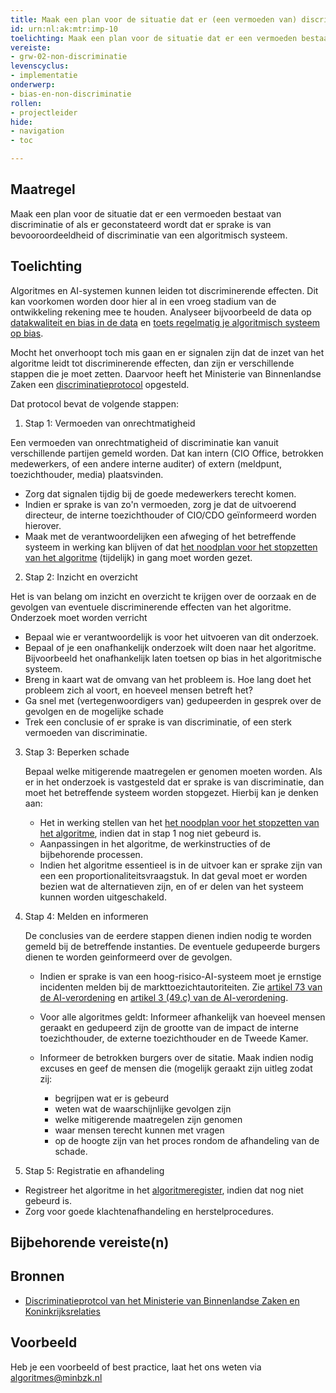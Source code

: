 ```yaml
---
title: Maak een plan voor de situatie dat er (een vermoeden van) discriminatie door een algoritmisch systeem is geconstateerd.
id: urn:nl:ak:mtr:imp-10
toelichting: Maak een plan voor de situatie dat er een vermoeden bestaat van discriminatie of als er geconstateerd wordt dat er sprake is van bevooroordeeldheid of discriminatie van een algoritmisch systeem.
vereiste: 
- grw-02-non-discriminatie
levenscyclus: 
- implementatie
onderwerp: 
- bias-en-non-discriminatie
rollen:
- projectleider
hide:
- navigation
- toc

---
```


<!-- tags -->

## Maatregel
Maak een plan voor de situatie dat er een vermoeden bestaat van discriminatie of als er geconstateerd wordt dat er sprake is van bevooroordeeldheid of discriminatie van een algoritmisch systeem.

## Toelichting
Algoritmes en AI-systemen kunnen leiden tot discriminerende effecten. Dit kan voorkomen worden door hier al in een vroeg stadium van de ontwikkeling rekening mee te houden. 
Analyseer bijvoorbeeld de data op [datakwaliteit en bias in de data](3-dat-01-datakwaliteit.md) en [toets regelmatig je algoritmisch systeem op bias](5-ver-02-biasanalyse.md). 

Mocht het onverhoopt toch mis gaan en er signalen zijn dat de inzet van het algoritme leidt tot discriminerende effecten, dan zijn er verschillende stappen die je moet zetten. 
Daarvoor heeft het Ministerie van Binnenlandse Zaken een [discriminatieprotocol](https://minbzk.github.io/discriminatieprotocol) opgesteld.

Dat protocol bevat de volgende stappen:

1. Stap 1: Vermoeden van onrechtmatigheid

  Een vermoeden van onrechtmatigheid of discriminatie kan vanuit verschillende partijen gemeld worden. 
  Dat kan intern (CIO Office, betrokken medewerkers, of een andere interne auditer) of extern (meldpunt, toezichthouder, media) plaatsvinden. 
  
  - Zorg dat signalen tijdig bij de goede medewerkers terecht komen. 
  - Indien er sprake is van zo'n vermoeden, zorg je dat de uitvoerend directeur, de interne toezichthouder of CIO/CDO geïnformeerd worden hierover. 
  - Maak met de verantwoordelijken een afweging of het betreffende systeem in werking kan blijven of dat [het noodplan voor het stopzetten van het algoritme](4-owk-02-stopzetten-gebruik.md) (tijdelijk) in gang moet worden gezet. 
   
2. Stap 2: Inzicht en overzicht

  Het is van belang om inzicht en overzicht te krijgen over de oorzaak en de gevolgen van eventuele discriminerende effecten van het algoritme. 
  Onderzoek moet worden verricht

  - Bepaal wie er verantwoordelijk is voor het uitvoeren van dit onderzoek.
  - Bepaal of je een onafhankelijk onderzoek wilt doen naar het algoritme. Bijvoorbeeld het onafhankelijk laten toetsen op bias in het algoritmische systeem.
  - Breng in kaart wat de omvang van het probleem is. Hoe lang doet het probleem zich al voort, en hoeveel mensen betreft het?
  - Ga snel met (vertegenwoordigers van) gedupeerden in gesprek over de gevolgen en de mogelijke schade
  - Trek een conclusie of er sprake is van discriminatie, of een sterk vermoeden van discriminatie. 
   
3. Stap 3: Beperken schade

   Bepaal welke mitigerende maatregelen er genomen moeten worden. Als er in het onderzoek is vastgesteld dat er sprake is van discriminatie, dan moet het betreffende systeem worden stopgezet. Hierbij kan je denken aan:

   - Het in werking stellen van het [het noodplan voor het stopzetten van het algoritme](4-owk-02-stopzetten-gebruik.md), indien dat in stap 1 nog niet gebeurd is. 
   - Aanpassingen in het algoritme, de werkinstructies of de bijbehorende processen.
   - Indien het algoritme essentieel is in de uitvoer kan er sprake zijn van een een proportionaliteitsvraagstuk. In dat geval moet er worden bezien wat de alternatieven zijn, en of er delen van het systeem kunnen worden uitgeschakeld.
  
4. Stap 4: Melden en informeren

   De conclusies van de eerdere stappen dienen indien nodig te worden gemeld bij de betreffende instanties. De eventuele gedupeerde burgers dienen te worden geinformeerd over de gevolgen.

   - Indien er sprake is van een hoog-risico-AI-systeem moet je ernstige incidenten melden bij de markttoezichtautoriteiten. Zie [artikel 73 van de AI-verordening](https://eur-lex.europa.eu/legal-content/NL/TXT/HTML/?uri=OJ:L_202401689#d1e7117-1-1) en [artikel 3 (49.c) van de AI-verordening](https://eur-lex.europa.eu/legal-content/NL/TXT/HTML/?uri=OJ:L_202401689#d1e2093-1-1).
   - Voor alle algoritmes geldt: Informeer afhankelijk van hoeveel mensen geraakt en gedupeerd zijn de grootte van de impact de interne toezichthouder, de externe toezichthouder en de Tweede Kamer. 
   - Informeer de betrokken burgers over de sitatie. Maak indien nodig excuses en geef de mensen die (mogelijk geraakt zijn uitleg zodat zij:
     
       - begrijpen wat er is gebeurd
       - weten wat de waarschijnlijke gevolgen zijn
       - welke mitigerende maatregelen zijn genomen
       - waar mensen terecht kunnen met vragen
       - op de hoogte zijn van het proces rondom de afhandeling van de schade.
        
6. Stap 5: Registratie en afhandeling

  - Registreer het algoritme in het [algoritmeregister](https://algoritmes.overheid.nl/nl), indien dat nog niet gebeurd is.
  - Zorg voor goede klachtenafhandeling en herstelprocedures. 

## Bijbehorende vereiste(n)
<!-- Hier volgt een lijst met vereisten op basis van de in de metadata ingevulde vereiste -->

<!-- Let op! onderstaande regel met 'list_vereisten_on_maatregelen_page' niet weghalen! Deze maakt automatisch een lijst van bijbehorende verseisten op basis van de metadata  -->
<!-- list_vereisten_on_maatregelen_page -->

## Bronnen 
<!-- Vul hier de relevante bronnen in voor deze maatregel -->
- [Discriminatieprotcol van het Ministerie van Binnenlandse Zaken en Koninkrijksrelaties](https://minbzk.github.io/discriminatieprotocol/)

## Voorbeeld
<!-- Voeg hier een voorbeeld toe, door er bijvoorbeeld naar te verwijzen -->

Heb je een voorbeeld of best practice, laat het ons weten via [algoritmes@minbzk.nl](mailto:algoritmes@minbzk.nl)
